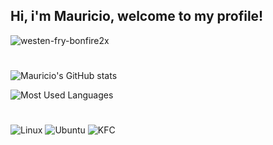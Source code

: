 ## Hi, i'm Mauricio, welcome to my profile!

![westen-fry-bonfire2x](https://github.com/user-attachments/assets/a735bf37-520b-4700-8eb5-5baffbbfedf1)


#
![Mauricio's GitHub stats](https://github-readme-stats.vercel.app/api?username=mautaques&theme=aura)

![Most Used Languages](https://github-readme-stats.vercel.app/api/top-langs/?username=mautaques&theme=blue-green)
#
![Linux](https://img.shields.io/badge/Linux-FCC624?style=for-the-badge&logo=linux&logoColor=black) ![Ubuntu](https://img.shields.io/badge/Ubuntu-E95420?style=for-the-badge&logo=ubuntu&logoColor=white) ![KFC](https://img.shields.io/badge/KFC-F40027?style=for-the-badge&logo=kfc&logoColor=white)

